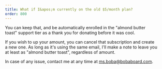 ```yaml
---
title: What if I&apos;m currently on the old $5/month plan?
order: 800
---
```


<p>
    You can keep that, and be automatically enrolled in the &quot;almond
    butter toast&quot; support tier as a thank you for donating before it
    was cool.
</p>
<p>
    If you wish to up your amount, you can cancel that subscription and
    create a new one. As long as it&apos;s using the same email, I&apos;ll
    make a note to leave you at least as &quot;almond butter toast&quot;,
    regardless of amount.
</p>
<p>
    In case of any issue, contact me at any time at
    <a href="ms.boba@bobaboard.com">ms.boba@bobaboard.com</a>.
</p>
